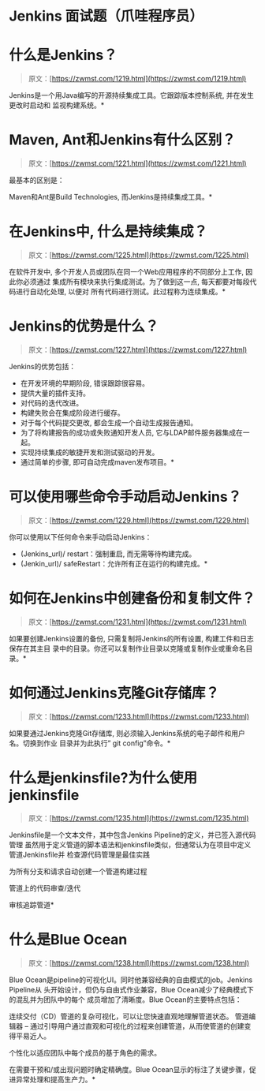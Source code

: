<!--yml
category: Jenkins
date: 0001-01-01 00:00:00
-->

# Jenkins 面试题（爪哇程序员）

# 什么是Jenkins？

> 原文：[https://zwmst.com/1219.html](https://zwmst.com/1219.html)

Jenkins是一个用Java编写的开源持续集成工具。它跟踪版本控制系统, 并在发生更改时启动和 监视构建系统。*


# Maven, Ant和Jenkins有什么区别？

> 原文：[https://zwmst.com/1221.html](https://zwmst.com/1221.html)

最基本的区别是：

Maven和Ant是Build Technologies, 而Jenkins是持续集成工具。*


# 在Jenkins中, 什么是持续集成？

> 原文：[https://zwmst.com/1225.html](https://zwmst.com/1225.html)

在软件开发中, 多个开发人员或团队在同一个Web应用程序的不同部分上工作, 因此你必须通过 集成所有模块来执行集成测试。为了做到这一点, 每天都要对每段代码进行自动化处理, 以便对 所有代码进行测试。此过程称为连续集成。*


# Jenkins的优势是什么？

> 原文：[https://zwmst.com/1227.html](https://zwmst.com/1227.html)

Jenkins的优势包括：

*   在开发环境的早期阶段, 错误跟踪很容易。
*   提供大量的插件支持。
*   对代码的迭代改进。
*   构建失败会在集成阶段进行缓存。
*   对于每个代码提交更改, 都会生成一个自动生成报告通知。
*   为了将构建报告的成功或失败通知开发人员, 它与LDAP邮件服务器集成在一起。
*   实现持续集成的敏捷开发和测试驱动的开发。
*   通过简单的步骤, 即可自动完成maven发布项目。*


# 可以使用哪些命令手动启动Jenkins？

> 原文：[https://zwmst.com/1229.html](https://zwmst.com/1229.html)

你可以使用以下任何命令来手动启动Jenkins：

*   (Jenkins_url)/ restart：强制重启, 而无需等待构建完成。
*   (Jenkin_url)/ safeRestart：允许所有正在运行的构建完成。*


# 如何在Jenkins中创建备份和复制文件？

> 原文：[https://zwmst.com/1231.html](https://zwmst.com/1231.html)

如果要创建Jenkins设置的备份, 只需复制将Jenkins的所有设置, 构建工件和日志保存在其主目 录中的目录。你还可以复制作业目录以克隆或复制作业或重命名目录。*


# 如何通过Jenkins克隆Git存储库？

> 原文：[https://zwmst.com/1233.html](https://zwmst.com/1233.html)

如果要通过Jenkins克隆Git存储库, 则必须输入Jenkins系统的电子邮件和用户名。切换到作业 目录并为此执行” git config”命令。*


# 什么是jenkinsfile?为什么使用jenkinsfile

> 原文：[https://zwmst.com/1235.html](https://zwmst.com/1235.html)

Jenkinsfile是一个文本文件，其中包含Jenkins Pipeline的定义，并已签入源代码管理 虽然用于定义管道的脚本语法和jenkinsfile类似，但通常认为在项目中定义管道Jenkinsfile并 检查源代码管理是最佳实践

为所有分支和请求自动创建一个管道构建过程

管道上的代码审查/迭代

审核追踪管道*


# 什么是Blue Ocean

> 原文：[https://zwmst.com/1238.html](https://zwmst.com/1238.html)

Blue Ocean是pipeline的可视化UI。同时他兼容经典的自由模式的job。Jenkins Pipeline从 头开始设计，但仍与自由式作业兼容，Blue Ocean减少了经典模式下的混乱并为团队中的每个 成员增加了清晰度。Blue Ocean的主要特点包括：

连续交付（CD）管道的复杂可视化，可以让您快速直观地理解管道状态。 管道编辑器 – 通过引导用户通过直观和可视化的过程来创建管道，从而使管道的创建变得平易近人。

个性化以适应团队中每个成员的基于角色的需求。

在需要干预和/或出现问题时确定精确度。Blue Ocean显示的标注了关键步骤，促进异常处理和提高生产力。*